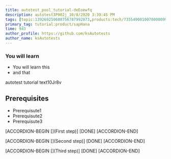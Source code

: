 ```yaml
---
title: autotest_pool_tutorial-deEoewfq
description: autotest3P002j_10/8/2020 3:39:45 PM
tags: [topic:139269250608756787992873,products:tech/73554900100700000996,tutorial:experience/advanced]
primary_tag: tutorial:product/sapHana
time: 943
author_profile: https://github.com/ksAutotests
author_name: ksAutotests
---
```

### You will learn
- You will learn this
- and that

autotest tutorial text10Jr8v

## Prerequisites
- Prerequisute1
- Prerequisute2
- Prerequisute3

[ACCORDION-BEGIN [](First step)]
[DONE]
[ACCORDION-END]

[ACCORDION-BEGIN [](Second step)]
[DONE]
[ACCORDION-END]

[ACCORDION-BEGIN [](Third step)]
[DONE]
[ACCORDION-END]

